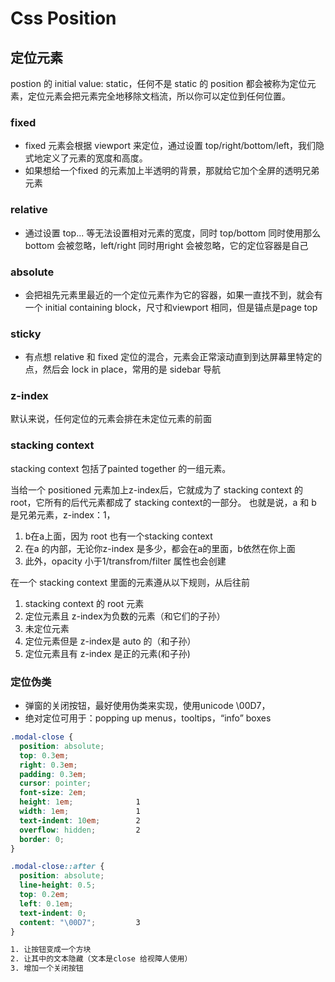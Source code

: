# Css Position

## 定位元素

postion 的 initial value: static，任何不是 static 的 position 都会被称为定位元素，定位元素会把元素完全地移除文档流，所以你可以定位到任何位置。

### fixed

- fixed 元素会根据 viewport 来定位，通过设置 top/right/bottom/left，我们隐式地定义了元素的宽度和高度。
- 如果想给一个fixed 的元素加上半透明的背景，那就给它加个全屏的透明兄弟元素

### relative

- 通过设置 top... 等无法设置相对元素的宽度，同时 top/bottom 同时使用那么bottom 会被忽略，left/right 同时用right 会被忽略，它的定位容器是自己

### absolute

- 会把祖先元素里最近的一个定位元素作为它的容器，如果一直找不到，就会有一个 initial containing block，尺寸和viewport 相同，但是锚点是page top

### sticky

- 有点想 relative 和 fixed 定位的混合，元素会正常滚动直到到达屏幕里特定的点，然后会 lock in place，常用的是 sidebar 导航

### z-index

默认来说，任何定位的元素会排在未定位元素的前面

### stacking context

stacking context 包括了painted together 的一组元素。

当给一个 positioned 元素加上z-index后，它就成为了 stacking context 的root，它所有的后代元素都成了 stacking context的一部分。
也就是说，a 和 b 是兄弟元素，z-index：1，

1. b在a上面，因为 root 也有一个stacking context
2. 在a 的内部，无论你z-index 是多少，都会在a的里面，b依然在你上面
3. 此外，opacity 小于1/transfrom/filter 属性也会创建

在一个 stacking context 里面的元素遵从以下规则，从后往前

1. stacking context 的 root 元素
2. 定位元素且 z-index为负数的元素（和它们的子孙）
3. 未定位元素
4. 定位元素但是 z-index是 auto 的（和子孙）
5. 定位元素且有 z-index 是正的元素(和子孙)

### 定位伪类

- 弹窗的关闭按钮，最好使用伪类来实现，使用unicode \00D7，
- 绝对定位可用于：popping up menus，tooltips，“info” boxes

```css
.modal-close {
  position: absolute;
  top: 0.3em;
  right: 0.3em;
  padding: 0.3em;
  cursor: pointer;
  font-size: 2em;
  height: 1em;              1
  width: 1em;               1
  text-indent: 10em;        2
  overflow: hidden;         2
  border: 0;
}

.modal-close::after {
  position: absolute;
  line-height: 0.5;
  top: 0.2em;
  left: 0.1em;
  text-indent: 0;
  content: "\00D7";         3
}

1. 让按钮变成一个方块
2. 让其中的文本隐藏（文本是close 给视障人使用）
3. 增加一个关闭按钮
```